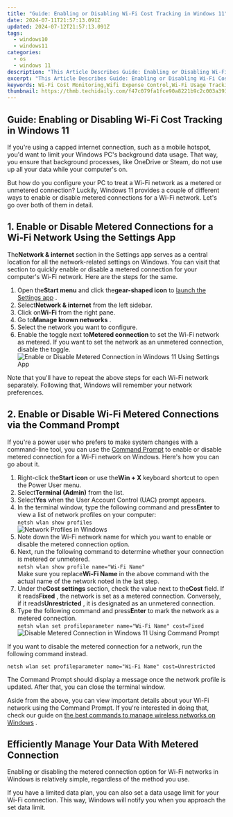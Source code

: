 ```yaml
---
title: "Guide: Enabling or Disabling Wi-Fi Cost Tracking in Windows 11"
date: 2024-07-11T21:57:13.091Z
updated: 2024-07-12T21:57:13.091Z
tags:
  - windows10
  - windows11
categories:
  - os
  - windows 11
description: "This Article Describes Guide: Enabling or Disabling Wi-Fi Cost Tracking in Windows 11"
excerpt: "This Article Describes Guide: Enabling or Disabling Wi-Fi Cost Tracking in Windows 11"
keywords: Wi-Fi Cost Monitoring,Wifi Expense Control,Wi-Fi Usage Tracking,Windows 11 Wi-Fi Tracking,Enable/Disable Wi-Fi Costs,Windows Wi-Fi Expense Management,Tracking Wi-Fi Usage in Windows 11
thumbnail: https://thmb.techidaily.com/f47c079fa1fce90a8221b9c2c003a393b4231e2fbb42dbd4e99eb8971ba63ab6.jpg
---
```


## Guide: Enabling or Disabling Wi-Fi Cost Tracking in Windows 11

 If you're using a capped internet connection, such as a mobile hotspot, you'd want to limit your Windows PC's background data usage. That way, you ensure that background processes, like OneDrive or Steam, do not use up all your data while your computer's on.

 But how do you configure your PC to treat a Wi-Fi network as a metered or unmetered connection? Luckily, Windows 11 provides a couple of different ways to enable or disable metered connections for a Wi-Fi network. Let's go over both of them in detail.

## 1\. Enable or Disable Metered Connections for a Wi-Fi Network Using the Settings App

 The**Network & internet** section in the Settings app serves as a central location for all the network-related settings on Windows. You can visit that section to quickly enable or disable a metered connection for your computer's Wi-Fi network. Here are the steps for the same.

1. Open the**Start menu** and click the**gear-shaped icon** to [launch the Settings app](https://www.makeuseof.com/windows-ways-to-open-system-settings/) .
2. Select**Network & internet** from the left sidebar.
3. Click on**Wi-Fi** from the right pane.
4. Go to**Manage known networks** .
5. Select the network you want to configure.
6. Enable the toggle next to**Metered connection** to set the Wi-Fi network as metered. If you want to set the network as an unmetered connection, disable the toggle.  
![Enable or Disable Metered Connection in Windows 11 Using Settings App](https://static1.makeuseofimages.com/wordpress/wp-content/uploads/2023/01/enable-or-disable-metered-connection-in-windows-11-using-settings-app.jpg)

 Note that you'll have to repeat the above steps for each Wi-Fi network separately. Following that, Windows will remember your network preferences.

## 2\. Enable or Disable Wi-Fi Metered Connections via the Command Prompt

 If you're a power user who prefers to make system changes with a command-line tool, you can use the [Command Prompt](https://www.makeuseof.com/tag/a-beginners-guide-to-the-windows-command-line/) to enable or disable metered connection for a Wi-Fi network on Windows. Here's how you can go about it.

1. Right-click the**Start icon** or use the**Win + X** keyboard shortcut to open the Power User menu.
2. Select**Terminal (Admin)** from the list.
3. Select**Yes** when the User Account Control (UAC) prompt appears.
4. In the terminal window, type the following command and press**Enter** to view a list of network profiles on your computer:  
`netsh wlan show profiles`  
![Network Profiles in Windows](https://static1.makeuseofimages.com/wordpress/wp-content/uploads/2023/01/network-profiles-in-windows.jpg)
5. Note down the Wi-Fi network name for which you want to enable or disable the metered connection option.
6. Next, run the following command to determine whether your connection is metered or unmetered.  
`netsh wlan show profile name="Wi-Fi Name"`  
 Make sure you replace**Wi-Fi Name** in the above command with the actual name of the network noted in the last step.
7. Under the**Cost settings** section, check the value next to the**Cost** field. If it reads**Fixed** , the network is set as a metered connection. Conversely, if it reads**Unrestricted** , it is designated as an unmetered connection.
8. Type the following command and press**Enter** to mark the network as a metered connection.  
`netsh wlan set profileparameter name="Wi-Fi Name" cost=Fixed`  
![Disable Metered Connection in Windows 11 Using Command Prompt](https://static1.makeuseofimages.com/wordpress/wp-content/uploads/2023/01/disable-metered-connection-in-windows-11-using-command-prompt.jpg)

 If you want to disable the metered connection for a network, run the following command instead.

`netsh wlan set profileparameter name="Wi-Fi Name" cost=Unrestricted`

 The Command Prompt should display a message once the network profile is updated. After that, you can close the terminal window.

 Aside from the above, you can view important details about your Wi-Fi network using the Command Prompt. If you're interested in doing that, check our guide on [the best commands to manage wireless networks on Windows](https://www.makeuseof.com/tag/commands-manage-wireless-networks-windows/) .

## Efficiently Manage Your Data With Metered Connection

 Enabling or disabling the metered connection option for Wi-Fi networks in Windows is relatively simple, regardless of the method you use.

 If you have a limited data plan, you can also set a data usage limit for your Wi-Fi connection. This way, Windows will notify you when you approach the set data limit.


<ins class="adsbygoogle"
     style="display:block"
     data-ad-format="autorelaxed"
     data-ad-client="ca-pub-7571918770474297"
     data-ad-slot="1223367746"></ins>



<ins class="adsbygoogle"
     style="display:block"
     data-ad-client="ca-pub-7571918770474297"
     data-ad-slot="8358498916"
     data-ad-format="auto"
     data-full-width-responsive="true"></ins>




